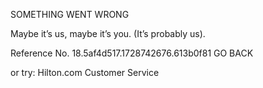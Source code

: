 SOMETHING WENT WRONG

Maybe it’s us, maybe it’s you.
(It’s probably us).

Reference No. 18.5af4d517.1728742676.613b0f81
GO BACK

or try:
Hilton.com Customer Service